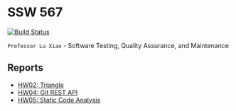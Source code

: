 # SSW 567

[![Build Status](https://travis-ci.com/robertschaedler3/SSW-567.svg?token=9mQaGWNeSq5P226vHmZF&branch=master)](https://travis-ci.com/robertschaedler3/SSW-567)

`Professor Lu Xiao` - Software Testing, Quality Assurance, and Maintenance 

## Reports
- [HW02: Triangle](/reports/hw02a.md)
- [HW04: Git REST API](/reports/hw04.md)
- [HW05: Static Code Analysis](/reports/hw05.md)
